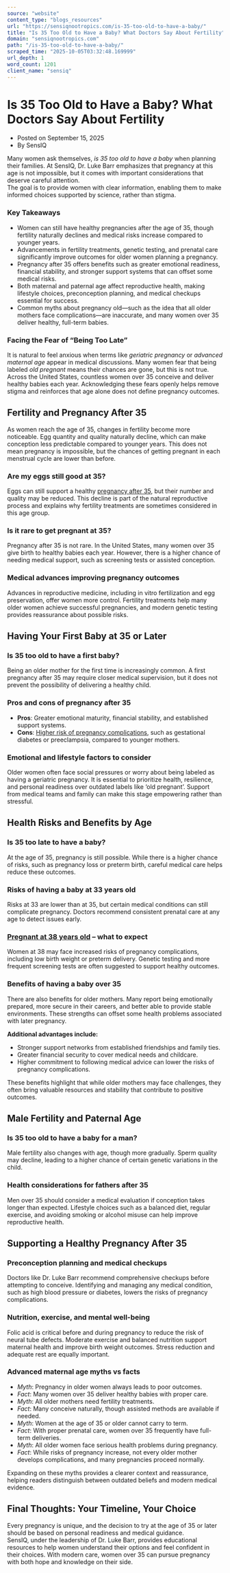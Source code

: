 ```yaml
---
source: "website"
content_type: "blogs_resources"
url: "https://sensiqnootropics.com/is-35-too-old-to-have-a-baby/"
title: "Is 35 Too Old to Have a Baby? What Doctors Say About Fertility"
domain: "sensiqnootropics.com"
path: "/is-35-too-old-to-have-a-baby/"
scraped_time: "2025-10-05T03:32:48.169999"
url_depth: 1
word_count: 1201
client_name: "sensiq"
---
```


# Is 35 Too Old to Have a Baby? What Doctors Say About Fertility

*   Posted on September 15, 2025
*   By SensIQ

Many women ask themselves, _is 35 too old to have a baby_ when planning their families. At SensIQ, Dr. Luke Barr emphasizes that pregnancy at this age is not impossible, but it comes with important considerations that deserve careful attention.  
The goal is to provide women with clear information, enabling them to make informed choices supported by science, rather than stigma.

### **​​Key Takeaways**

*   Women can still have healthy pregnancies after the age of 35, though fertility naturally declines and medical risks increase compared to younger years.
*   Advancements in fertility treatments, genetic testing, and prenatal care significantly improve outcomes for older women planning a pregnancy.
*   Pregnancy after 35 offers benefits such as greater emotional readiness, financial stability, and stronger support systems that can offset some medical risks.
*   Both maternal and paternal age affect reproductive health, making lifestyle choices, preconception planning, and medical checkups essential for success.
*   Common myths about pregnancy old—such as the idea that all older mothers face complications—are inaccurate, and many women over 35 deliver healthy, full-term babies.

### **Facing the Fear of “Being Too Late”**

It is natural to feel anxious when terms like _geriatric pregnancy_ or _advanced maternal age_ appear in medical discussions. Many women fear that being labeled _old pregnant_ means their chances are gone, but this is not true.  
Across the United States, countless women over 35 conceive and deliver healthy babies each year. Acknowledging these fears openly helps remove stigma and reinforces that age alone does not define pregnancy outcomes.

## **Fertility and Pregnancy After 35**

As women reach the age of 35, changes in fertility become more noticeable. Egg quantity and quality naturally decline, which can make conception less predictable compared to younger years. This does not mean pregnancy is impossible, but the chances of getting pregnant in each menstrual cycle are lower than before.

### **Are my eggs still good at 35?**

Eggs can still support a healthy [pregnancy after 35](https://sensiqnootropics.com/chances-of-pregnancy-at-35/), but their number and quality may be reduced. This decline is part of the natural reproductive process and explains why fertility treatments are sometimes considered in this age group.

### **Is it rare to get pregnant at 35?**

Pregnancy after 35 is not rare. In the United States, many women over 35 give birth to healthy babies each year. However, there is a higher chance of needing medical support, such as screening tests or assisted conception.

### **Medical advances improving pregnancy outcomes**

Advances in reproductive medicine, including in vitro fertilization and egg preservation, offer women more control. Fertility treatments help many older women achieve successful pregnancies, and modern genetic testing provides reassurance about possible risks.

## **Having Your First Baby at 35 or Later**

### **Is 35 too old to have a first baby?**

Being an older mother for the first time is increasingly common. A first pregnancy after 35 may require closer medical supervision, but it does not prevent the possibility of delivering a healthy child.

### **Pros and cons of pregnancy after 35**

*   **Pros**: Greater emotional maturity, financial stability, and established support systems.
*   **Cons**: [Higher risk of pregnancy complications](https://sensiqnootropics.com/how-old-is-too-old-to-have-a-baby/), such as gestational diabetes or preeclampsia, compared to younger mothers.

### **Emotional and lifestyle factors to consider**

Older women often face social pressures or worry about being labeled as having a geriatric pregnancy. It is essential to prioritize health, resilience, and personal readiness over outdated labels like ‘old pregnant’. Support from medical teams and family can make this stage empowering rather than stressful.

## **Health Risks and Benefits by Age**

### **Is 35 too late to have a baby?**

At the age of 35, pregnancy is still possible. While there is a higher chance of risks, such as pregnancy loss or preterm birth, careful medical care helps reduce these outcomes.

### **Risks of having a baby at 33 years old**

Risks at 33 are lower than at 35, but certain medical conditions can still complicate pregnancy. Doctors recommend consistent prenatal care at any age to detect issues early.

### [**Pregnant at 38 years old**](https://sensiqnootropics.com/chances-of-getting-pregnant-after-40/) **– what to expect**

Women at 38 may face increased risks of pregnancy complications, including low birth weight or preterm delivery. Genetic testing and more frequent screening tests are often suggested to support healthy outcomes.

### **Benefits of having a baby over 35**

There are also benefits for older mothers. Many report being emotionally prepared, more secure in their careers, and better able to provide stable environments. These strengths can offset some health problems associated with later pregnancy.

**Additional advantages include:**

*   Stronger support networks from established friendships and family ties.
*   Greater financial security to cover medical needs and childcare.
*   Higher commitment to following medical advice can lower the risks of pregnancy complications.

These benefits highlight that while older mothers may face challenges, they often bring valuable resources and stability that contribute to positive outcomes.

## **Male Fertility and Paternal Age**

### **Is 35 too old to have a baby for a man?**

Male fertility also changes with age, though more gradually. Sperm quality may decline, leading to a higher chance of certain genetic variations in the child.

### **Health considerations for fathers after 35**

Men over 35 should consider a medical evaluation if conception takes longer than expected. Lifestyle choices such as a balanced diet, regular exercise, and avoiding smoking or alcohol misuse can help improve reproductive health.

## **Supporting a Healthy Pregnancy After 35**

### **Preconception planning and medical checkups**

Doctors like Dr. Luke Barr recommend comprehensive checkups before attempting to conceive. Identifying and managing any medical condition, such as high blood pressure or diabetes, lowers the risks of pregnancy complications.

### **Nutrition, exercise, and mental well-being**

Folic acid is critical before and during pregnancy to reduce the risk of neural tube defects. Moderate exercise and balanced nutrition support maternal health and improve birth weight outcomes. Stress reduction and adequate rest are equally important.

### **Advanced maternal age myths vs facts**

*   _Myth_: Pregnancy in older women always leads to poor outcomes.
*   _Fact_: Many women over 35 deliver healthy babies with proper care.
*   _Myth_: All older mothers need fertility treatments.
*   _Fact_: Many conceive naturally, though assisted methods are available if needed.
*   _Myth_: Women at the age of 35 or older cannot carry to term.
*   _Fact_: With proper prenatal care, women over 35 frequently have full-term deliveries.
*   _Myth_: All older women face serious health problems during pregnancy.
*   _Fact_: While risks of pregnancy increase, not every older mother develops complications, and many pregnancies proceed normally.

Expanding on these myths provides a clearer context and reassurance, helping readers distinguish between outdated beliefs and modern medical evidence.

## **Final Thoughts: Your Timeline, Your Choice**

Every pregnancy is unique, and the decision to try at the age of 35 or later should be based on personal readiness and medical guidance.  
SensIQ, under the leadership of Dr. Luke Barr, provides educational resources to help women understand their options and feel confident in their choices. With modern care, women over 35 can pursue pregnancy with both hope and knowledge on their side.